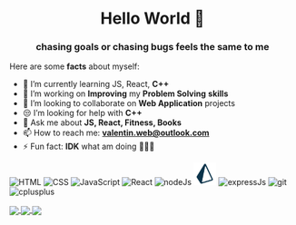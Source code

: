 <!--
**ValentinNM/ValentinNM** is a ✨ _special_ ✨ repository because its `README.md` (this file) appears on your GitHub profile.

Here are some ideas to get you started:
-->


<h1 align="center"> Hello World 👋 </h1>
<h3 align="center"> chasing goals or chasing bugs feels the same to me </h3>


Here are some **facts** about myself:

- 🌱  I’m currently learning JS, React, **C++**
- 🔭  I’m working on **Improving** my **Problem Solving** **skills**
- 🤝  I’m looking to collaborate on **Web Application** projects
- 😒  I’m looking for help with **C++**
- 💬  Ask me about **JS, React, Fitness, Books**
- 📫  How to reach me: **valentin.web@outlook.com**
- ⚡   Fun fact: **IDK** what am doing 🤷🏻‍♂️

<p align="left">
<img src="https://www.vectorlogo.zone/logos/w3_html5/w3_html5-icon.svg" alt="HTML" width="40" height="40"/>
<img src="https://www.vectorlogo.zone/logos/w3_css/w3_css-icon.svg" alt="CSS" width="40" height="40"/>
<img src="https://user-images.githubusercontent.com/50510726/107741936-20be4700-6d34-11eb-96c3-7322fdb825cd.png" alt="JavaScript" width="40" height="40"/>
<img src="https://www.vectorlogo.zone/logos/reactjs/reactjs-icon.svg" alt="React" width="40" height="40"/>
<img src="https://www.vectorlogo.zone/logos/nodejs/nodejs-icon.svg" alt="nodeJs" width="40" height="40"/>
<img src="https://raw.githubusercontent.com/vscode-icons/vscode-icons/3df43eb5a6dc932719159aa98d33d082cd1cceb0/icons/file_type_light_prisma.svg" alt="Prisma" width="40" height="40"/>
<img src="https://www.vectorlogo.zone/logos/expressjs/expressjs-icon.svg" alt="expressJs" width="40" height="40"/>
<img src="https://www.vectorlogo.zone/logos/git-scm/git-scm-icon.svg" alt="git" width="40" height="40"/>
<img src="https://user-images.githubusercontent.com/50510726/107740654-a8ef1d00-6d31-11eb-8847-516b42837ed3.png" alt="cplusplus" width="40" height="40"/>
</p>


<!-- ## smth -->
<!-- [![Valentin's GitHub stats] -->
<a href="https://github.com/ValentinNM/github-readme-stats">
  <img align="center" src="https://github-readme-stats.vercel.app/api?username=ValentinNM&show_icons=true&theme=tokyonight" />
</a>
<!-- [![Top Langs] -->
<a href="https://github.com/ValentinNM/github-readme-stats">
<!-- add:  &layout=compact    -->
  <img align="center" src="https://github-readme-stats.vercel.app/api/top-langs/?username=ValentinNM&show_icons=true&theme=tokyonight&langs_count=8" />
</a>
<!-- [![Valentin's wakatime stats] -->
<a href="https://github.com/ValentinNM/github-readme-stats">
  <img align="center" src="https://github-readme-stats.vercel.app/api/wakatime?username=valentin_nm&layout=compact&theme=tokyonight" />
</a>
<!-- [![Readme Card] -->
<!-- 
<a href="https://github.com/ValentinNM/github-readme-stats">
  <img align="center" src="https://github-readme-stats.vercel.app/api/pin/?username=ValentinNM&layout=compact&theme=tokyonight&repo=github-readme-stats" />
</a>
-->
